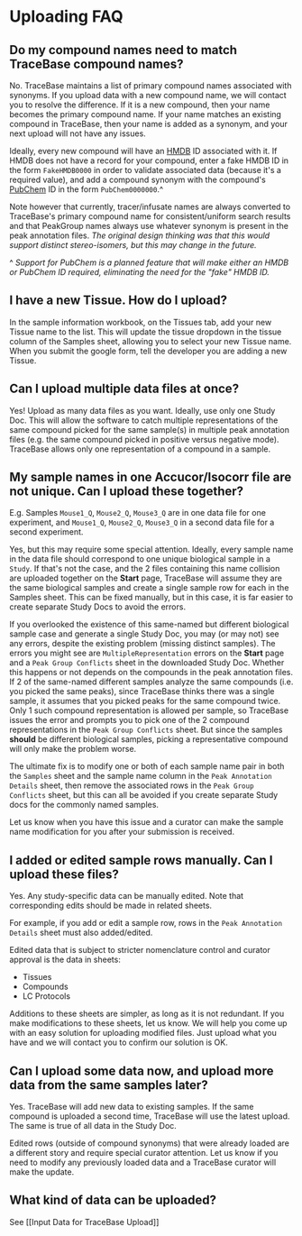 # Uploading FAQ

## Do my compound names need to match TraceBase compound names?

No.  TraceBase maintains a list of primary compound names associated with synonyms.  If you upload data with a new
compound name, we will contact you to resolve the difference.  If it is a new compound, then your name becomes the
primary compound name.  If your name matches an existing compound in TraceBase, then your name is added as a synonym,
and your next upload will not have any issues.

Ideally, every new compound will have an [HMDB](https://hmdb.ca) ID associated with it.  If HMDB does not have a record
for your compound, enter a fake HMDB ID in the form `FakeHMDB0000` in order to validate associated data (because it's a
required value), and add a compound synonym with the compound's [PubChem](https://pubchem.ncbi.nlm.nih.gov/) ID in the
form `PubChem0000000`.^

Note however that currently, tracer/infusate names are always converted to TraceBase's primary compound name for
consistent/uniform search results and that PeakGroup names always use whatever synonym is present in the peak annotation
files.  _The original design thinking was that this would support distinct stereo-isomers, but this may change in the_
_future._

^ _Support for PubChem is a planned feature that will make either an HMDB or PubChem ID required, eliminating the need_
_for the "fake" HMDB ID._

## I have a new Tissue.  How do I upload?

In the sample information workbook, on the Tissues tab, add your new Tissue name to the list.  This will update the
tissue dropdown in the tissue column of the Samples sheet, allowing you to select your new Tissue name.  When you submit
the google form, tell the developer you are adding a new Tissue.

## Can I upload multiple data files at once?

Yes!  Upload as many data files as you want.  Ideally, use only one Study Doc.  This will allow the software to catch
multiple representations of the same compound picked for the same sample(s) in multiple peak annotation files (e.g. the
same compound picked in positive versus negative mode).  TraceBase allows only one representation of a compound in a
sample.

## My sample names in one Accucor/Isocorr file are not unique.  Can I upload these together?

E.g. Samples `Mouse1_Q`, `Mouse2_Q`, `Mouse3_Q` are in one data file for one experiment, and `Mouse1_Q`, `Mouse2_Q`,
`Mouse3_Q` in a second data file for a second experiment.

Yes, but this may require some special attention.  Ideally, every sample name in the data file should correspond to one
unique biological sample in a `Study`.  If that's not the case, and the 2 files containing this name collision are
uploaded together on the **Start** page, TraceBase will assume they are the same biological samples and create a single
sample row for each in the Samples sheet.  This can be fixed manually, but in this case, it is far easier to create
separate Study Docs to avoid the errors.

If you overlooked the existence of this same-named but different biological sample case and generate a single Study Doc,
you may (or may not) see any errors, despite the existing problem (missing distinct samples).  The errors you might see
are `MultipleRepresentation` errors on the **Start** page and a `Peak Group Conflicts` sheet in the downloaded Study
Doc.  Whether this happens or not depends on the compounds in the peak annotation files.  If 2 of the same-named
different samples analyze the same compounds (i.e. you picked the same peaks), since TraceBase thinks there was a single
sample, it assumes that you picked peaks for the same compound twice.  Only 1 such compound representation is allowed
per sample, so TraceBase issues the error and prompts you to pick one of the 2 compound representations in the `Peak
Group Conflicts` sheet.  But since the samples **should** be different biological samples, picking a representative
compound will only make the problem worse.

The ultimate fix is to modify one or both of each sample name pair in both the `Samples` sheet and the sample name
column in the `Peak Annotation Details` sheet, then remove the associated rows in the `Peak Group Conflicts` sheet, but
this can all be avoided if you create separate Study docs for the commonly named samples.

Let us know when you have this issue and a curator can make the sample name modification for you after your submission
is received.

## I added or edited sample rows manually.  Can I upload these files?

Yes.  Any study-specific data can be manually edited.  Note that corresponding edits should be made in related sheets.

For example, if you add or edit a sample row, rows in the `Peak Annotation Details` sheet must also added/edited.

Edited data that is subject to stricter nomenclature control and curator approval is the data in sheets:

* Tissues
* Compounds
* LC Protocols

Additions to these sheets are simpler, as long as it is not redundant.  If you make modifications to these sheets, let
us know.  We will help you come up with an easy solution for uploading modified files.  Just upload what you have and we
will contact you to confirm our solution is OK.

## Can I upload some data now, and upload more data from the same samples later?

Yes.  TraceBase will add new data to existing samples.  If the same compound is uploaded a second time, TraceBase will
use the latest upload.  The same is true of all data in the Study Doc.

Edited rows (outside of compound synonyms) that were already loaded are a different story and require special curator
attention.  Let us know if you need to modify any previously loaded data and a TraceBase curator will make the update.

## What kind of data can be uploaded?

See [[Input Data for TraceBase Upload]]
